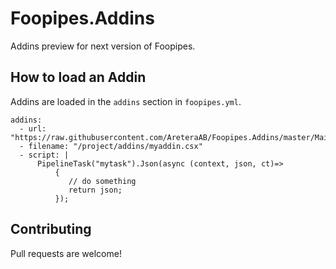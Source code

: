 # Foopipes.Addins #

Addins preview for next version of Foopipes.

## How to load an Addin ##
Addins are loaded in the ```addins``` section in ```foopipes.yml```.

```
addins:
  - url: "https://raw.githubusercontent.com/AreteraAB/Foopipes.Addins/master/Mailgun/mailgun.csx"
  - filename: "/project/addins/myaddin.csx"
  - script: |
      PipelineTask("mytask").Json(async (context, json, ct)=>
          { 
             // do something
             return json;
          });
```

## Contributing ##
Pull requests are welcome!

